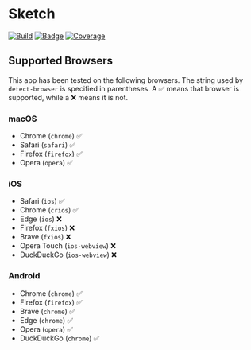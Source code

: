 # Sketch

[![Build](https://app.codeship.com/projects/c44b79f0-d163-0136-45d9-4afb982daf58/status?branch=master)](https://app.codeship.com/projects/316201)
[![Badge](https://api.codacy.com/project/badge/Grade/46237dbe0d90477bb4c5dc9081858059)](https://www.codacy.com/app/react-epfl/graasp-app-sketch)
[![Coverage](https://api.codacy.com/project/badge/Coverage/46237dbe0d90477bb4c5dc9081858059)](https://www.codacy.com/app/react-epfl/graasp-app-sketch)

## Supported Browsers

This app has been tested on the following browsers. The string used by `detect-browser` is
specified in parentheses. A ✅ means that browser is supported, while a ❌ means it is not.

### macOS

- Chrome (`chrome`) ✅
- Safari (`safari`) ✅
- Firefox (`firefox`) ✅
- Opera (`opera`) ✅

### iOS

- Safari (`ios`) ✅
- Chrome (`crios`) ✅
- Edge (`ios`) ❌
- Firefox (`fxios`) ❌
- Brave (`fxios`) ❌
- Opera Touch (`ios-webview`) ❌
- DuckDuckGo (`ios-webview`) ❌

### Android

- Chrome (`chrome`) ✅
- Firefox (`firefox`) ✅
- Brave (`chrome`) ✅
- Edge (`chrome`) ✅
- Opera (`opera`) ✅
- DuckDuckGo (`chrome`) ✅
